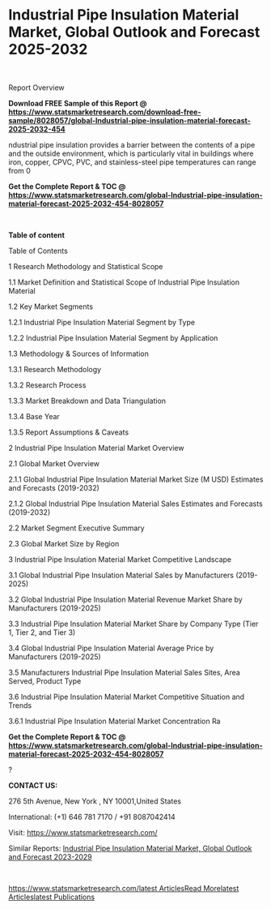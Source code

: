 <h1>lndustrial Pipe Insulation Material Market, Global Outlook and Forecast 2025-2032</h1><br/><p>Report Overview</p>
 
 
 
 <p><strong>Download FREE Sample of this Report @ <a href="https://www.statsmarketresearch.com/download-free-sample/8028057/global-lndustrial-pipe-insulation-material-forecast-2025-2032-454">https://www.statsmarketresearch.com/download-free-sample/8028057/global-lndustrial-pipe-insulation-material-forecast-2025-2032-454</a></strong></p>
 
 
 
 <p>ndustrial pipe insulation provides a barrier between the contents of a pipe and the outside environment, which is particularly vital in buildings where iron, copper, CPVC, PVC, and stainless-steel pipe temperatures can range from 0</p>
 
 
 
 <div><b>Get the Complete Report & TOC @ <a href="https://www.statsmarketresearch.com/global-lndustrial-pipe-insulation-material-forecast-2025-2032-454-8028057">https://www.statsmarketresearch.com/global-lndustrial-pipe-insulation-material-forecast-2025-2032-454-8028057</a></b></div>
 
 
 
 <p><br />
 
 <b>Table of content</b></p>
 
 
 
 <p>Table of Contents<br />
 
 1 Research Methodology and Statistical Scope<br />
 
 1.1 Market Definition and Statistical Scope of lndustrial Pipe Insulation Material<br />
 
 1.2 Key Market Segments<br />
 
 1.2.1 lndustrial Pipe Insulation Material Segment by Type<br />
 
 1.2.2 lndustrial Pipe Insulation Material Segment by Application<br />
 
 1.3 Methodology & Sources of Information<br />
 
 1.3.1 Research Methodology<br />
 
 1.3.2 Research Process<br />
 
 1.3.3 Market Breakdown and Data Triangulation<br />
 
 1.3.4 Base Year<br />
 
 1.3.5 Report Assumptions & Caveats<br />
 
 2 lndustrial Pipe Insulation Material Market Overview<br />
 
 2.1 Global Market Overview<br />
 
 2.1.1 Global lndustrial Pipe Insulation Material Market Size (M USD) Estimates and Forecasts (2019-2032)<br />
 
 2.1.2 Global lndustrial Pipe Insulation Material Sales Estimates and Forecasts (2019-2032)<br />
 
 2.2 Market Segment Executive Summary<br />
 
 2.3 Global Market Size by Region<br />
 
 3 lndustrial Pipe Insulation Material Market Competitive Landscape<br />
 
 3.1 Global lndustrial Pipe Insulation Material Sales by Manufacturers (2019-2025)<br />
 
 3.2 Global lndustrial Pipe Insulation Material Revenue Market Share by Manufacturers (2019-2025)<br />
 
 3.3 lndustrial Pipe Insulation Material Market Share by Company Type (Tier 1, Tier 2, and Tier 3)<br />
 
 3.4 Global lndustrial Pipe Insulation Material Average Price by Manufacturers (2019-2025)<br />
 
 3.5 Manufacturers lndustrial Pipe Insulation Material Sales Sites, Area Served, Product Type<br />
 
 3.6 lndustrial Pipe Insulation Material Market Competitive Situation and Trends<br />
 
 3.6.1 lndustrial Pipe Insulation Material Market Concentration Ra</p>
 
 
 
 <div><b>Get the Complete Report & TOC @ <a href="https://www.statsmarketresearch.com/global-lndustrial-pipe-insulation-material-forecast-2025-2032-454-8028057">https://www.statsmarketresearch.com/global-lndustrial-pipe-insulation-material-forecast-2025-2032-454-8028057</a></b></div>
 
 
 
 <p>? </p>
 
 
 
 <p><b>CONTACT US:</b><br />
 
 276 5th Avenue, New York , NY 10001,United States<br />
 
 International: (+1) 646 781 7170 / +91 8087042414<br />
 
 Visit: <a href="https://www.statsmarketresearch.com/">https://www.statsmarketresearch.com/</a><br />
 
 Similar Reports: <a href="https://www.statsmarketresearch.com/global-lndustrial-pipe-insulation-material-forecast-2025-2032-454-8028057">lndustrial Pipe Insulation Material Market, Global Outlook and Forecast 2023-2029</a><br />
 
 <br />
 
 <a href="https://gyeongbokgung.com">https://www.statsmarketresearch.com/</a><a href="https://hallyeomaritime.com">latest Articles</a><a href="https://jingwansa.com">Read More</a><a href="https://nguoiviet.jp/">latest Articles</a><a href="https://www.intelmarketresearch.com/">latest Publications</a></p>